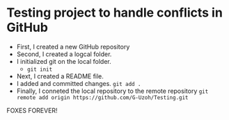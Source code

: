 # Testing project to handle conflicts in GitHub

- First, I created a new GitHub repository
- Second, I created a logcal folder.
- I initialized git on the local folder.
  - `git init`
- Next, I created a README file.
- I added and committed changes.
  `git add .`
- Finally, I conneted the local repository to the remote repository
  `git remote add origin https://github.com/G-Uzoh/Testing.git`

FOXES FOREVER!
